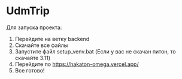 # UdmTrip

Для запуска проекта:
1) Перейдите на ветку backend
2) Скачайте все файлы
3) Запустите файл setup_venv.bat (Если у вас не скачан питон, то скачайте 3.11)
4) Перейдите по https://hakaton-omega.vercel.app/
5) Все готово!
